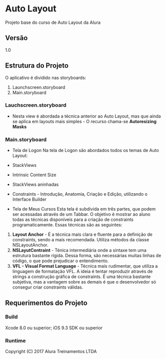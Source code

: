 # Auto Layout

Projeto base do curso de Auto Layout da Alura

## Versão

1.0

## Estrutura do Projeto

O aplicativo é dividido nas storyboards:
1. Launchscreen.storyboard
2. Main.storyboard

### Lauchscreen.storyboard

- Nesta view é abordada a técnica anterior ao Auto Layout, mas que ainda se aplica em layouts mais simples - O recurso chama-se **Autoresizing Masks**

### Main.storyboard

* Tela de Logon
Na tela de Logon são abordados todos os temas de Auto Layout:
* StackViews
* Intrinsic Content Size
* StackViews aninhadas
* Constraints - Introdução, Anatomia, Criação e Edição, utilizando o Interface Builder

* Tela de Meus Cursos
Esta tela é subdivida em três partes, que podem ser acessadas através de um Tabbar. O objetivo é mostrar ao aluno todas as técnicas disponíveis para a criação de constraints programaticamente.
Essas técnicas são as seguintes:
1. **Layout Anchor** - É a técnica mais clara e fluente para a definição de constraints, sendo a mais recomendada. Utiliza métodos da classe NSLayoutAnchor.
2. **NSLayutContraint** - Ténica intermediária onde a sintaxe tem uma estrutura bastante rígida. Dessa forma, são necessárias muitas linhas de código, o que pode prejudicar o entendimento.
3. **VFL - Visual Format Language** - Técnica mais rudimentar, que utiliza a linguagem de formatação VFL.  A ideia é tentar reproduzir através de strings a construção gráfica de constraints. É uma técnica bastante subjetiva, mas a vantagem sobre as demais é que o desenvolvedor só consegur criar constraints válidas.

## Requerimentos do Projeto

### Build

Xcode 8.0 ou superior; iOS 9.3 SDK ou superior

### Runtime

Copyright (C) 2017 Alura Treinamentos LTDA
